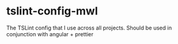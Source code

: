 # tslint-config-mwl
The TSLint config that I use across all projects. Should be used in conjunction with angular + prettier
